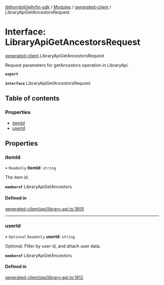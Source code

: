 [@thornbill/jellyfin-sdk](../README.md) / [Modules](../modules.md) / [generated-client](../modules/generated_client.md) / LibraryApiGetAncestorsRequest

# Interface: LibraryApiGetAncestorsRequest

[generated-client](../modules/generated_client.md).LibraryApiGetAncestorsRequest

Request parameters for getAncestors operation in LibraryApi.

**`export`**

**`interface`** LibraryApiGetAncestorsRequest

## Table of contents

### Properties

- [itemId](generated_client.LibraryApiGetAncestorsRequest.md#itemid)
- [userId](generated_client.LibraryApiGetAncestorsRequest.md#userid)

## Properties

### itemId

• `Readonly` **itemId**: `string`

The item id.

**`memberof`** LibraryApiGetAncestors

#### Defined in

[generated-client/api/library-api.ts:1805](https://github.com/thornbill/jellyfin-sdk-typescript/blob/029620a/src/generated-client/api/library-api.ts#L1805)

___

### userId

• `Optional` `Readonly` **userId**: `string`

Optional. Filter by user id, and attach user data.

**`memberof`** LibraryApiGetAncestors

#### Defined in

[generated-client/api/library-api.ts:1812](https://github.com/thornbill/jellyfin-sdk-typescript/blob/029620a/src/generated-client/api/library-api.ts#L1812)
